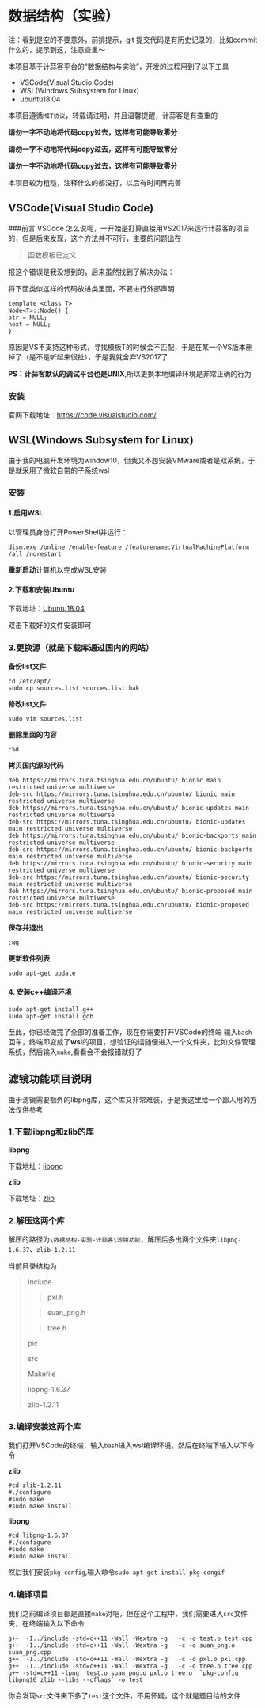 # 数据结构（实验）
注：看到是空的不要意外，前排提示，git 提交代码是有历史记录的，比如commit什么的，提示到这，注意查重～

本项目基于计蒜客平台的“数据结构与实验”，开发的过程用到了以下工具

- VSCode(Visual Studio Code)
- WSL(Windows Subsystem for Linux)
- ubuntu18.04

本项目遵循`MIT协议`，转载请注明，并且温馨提醒，计蒜客是有查重的

**请勿一字不动地将代码copy过去，这样有可能导致零分**

**请勿一字不动地将代码copy过去，这样有可能导致零分**

**请勿一字不动地将代码copy过去，这样有可能导致零分**

本项目较为粗糙，注释什么的都没打，以后有时间再完善

## VSCode(Visual Studio Code)
###前言
VSCode 怎么说呢，一开始是打算直接用VS2017来运行计蒜客的项目的，但是后来发现，这个方法并不可行，主要的问题出在
> 函数模板已定义

报这个错误是我没想到的，后来虽然找到了解决办法：

将下面类似这样的代码放进类里面，不要进行外部声明


	template <class T>
	Node<T>::Node() {
	ptr = NULL;
	next = NULL;
	}

原因是VS不支持这种形式，寻找模板T的时候会不匹配，于是在某一个VS版本删掉了（是不是听起来很扯），于是我就舍弃VS2017了

**PS：**计蒜客默认的调试平台也是**UNIX**,所以更换本地编译环境是非常正确的行为
### 安装

官网下载地址：https://code.visualstudio.com/

## WSL(Windows Subsystem for Linux)
由于我的电脑开发环境为window10，但我又不想安装VMware或者是双系统，于是就采用了微软自带的子系统wsl
### 安装
#### 1.启用WSL
以管理员身份打开PowerShell并运行：

	dism.exe /online /enable-feature /featurename:VirtualMachinePlatform /all /norestart

**重新启动**计算机以完成WSL安装
#### 2.下载和安装Ubuntu
下载地址：[Ubuntu18.04](https://wsldownload.azureedge.net/CanonicalGroupLimited.Ubuntu18.04onWindows_1804.2018.817.0_x64__79rhkp1fndgsc.Appx)

双击下载好的文件安装即可
### 3.更换源（就是下载库通过国内的网站）
**备份list文件**

	cd /etc/apt/
	sudo cp sources.list sources.list.bak
**修改list文件**

	sudo vim sources.list
**删除里面的内容**

	:%d

**拷贝国内源的代码**
	
	deb https://mirrors.tuna.tsinghua.edu.cn/ubuntu/ bionic main restricted universe multiverse
	deb-src https://mirrors.tuna.tsinghua.edu.cn/ubuntu/ bionic main restricted universe multiverse
	deb https://mirrors.tuna.tsinghua.edu.cn/ubuntu/ bionic-updates main restricted universe multiverse
	deb-src https://mirrors.tuna.tsinghua.edu.cn/ubuntu/ bionic-updates main restricted universe multiverse
	deb https://mirrors.tuna.tsinghua.edu.cn/ubuntu/ bionic-backports main restricted universe multiverse
	deb-src https://mirrors.tuna.tsinghua.edu.cn/ubuntu/ bionic-backports main restricted universe multiverse
	deb https://mirrors.tuna.tsinghua.edu.cn/ubuntu/ bionic-security main restricted universe multiverse
	deb-src https://mirrors.tuna.tsinghua.edu.cn/ubuntu/ bionic-security main restricted universe multiverse
	deb https://mirrors.tuna.tsinghua.edu.cn/ubuntu/ bionic-proposed main restricted universe multiverse
	deb-src https://mirrors.tuna.tsinghua.edu.cn/ubuntu/ bionic-proposed main restricted universe multiverse

**保存并退出**

	:wq

**更新软件列表**

	sudo apt-get update

#### 4. 安装c++编译环境

	sudo apt-get install g++
	sudo apt-get install gdb

至此，你已经做完了全部的准备工作，现在你需要打开VSCode的终端
输入`bash`回车，终端即变成了**wsl**的项目，想验证的话随便进入一个文件夹，比如文件管理系统，然后输入`make`,看看会不会报错就好了

## 滤镜功能项目说明
由于滤镜需要额外的libpng库，这个库又非常难装，于是我这里给一个鄙人用的方法仅供参考

### 1.下载libpng和zlib的库
**libpng**

下载地址：[libpng](https://sourceforge.net/projects/libpng/files/libpng16/1.6.37/libpng-1.6.37.tar.gz/download)

**zlib**

下载地址：[zlib](https://sourceforge.net/projects/libpng/files/zlib/1.2.11/zlib-1.2.11.tar.xz/download)
### 2.解压这两个库

解压的路径为`\数据结构-实验-计蒜客\滤镜功能`，解压后多出两个文件夹`libpng-1.6.37`、`zlib-1.2.11`

当前目录结构为
	
>include
>>pxl.h
>
>>suan_png.h
>
>>tree.h
>
> pic
>
> src
>
> Makefile
> 
> libpng-1.6.37
> 
> zlib-1.2.11

### 3.编译安装这两个库
我们打开VSCode的终端，输入`bash`进入wsl编译环境，然后在终端下输入以下命令

**zlib**

	#cd zlib-1.2.11
	#./configure
	#sudo make
	#sudo make install

**libpng**

	#cd libpng-1.6.37
	#./configure
	#sudo make
	#sudo make install

然后我们安装`pkg-config`,输入命令`sudo apt-get install pkg-congif`

### 4.编译项目
我们之前编译项目都是直接`make`对吧，但在这个工程中，我们需要进入`src`文件夹，在终端输入以下命令

	g++  -I../include -std=c++11 -Wall -Wextra -g   -c -o test.o test.cpp
	g++  -I../include -std=c++11 -Wall -Wextra -g   -c -o suan_png.o suan_png.cpp
	g++  -I../include -std=c++11 -Wall -Wextra -g   -c -o pxl.o pxl.cpp
	g++  -I../include -std=c++11 -Wall -Wextra -g   -c -o tree.o tree.cpp
	g++ -std=c++11 -lpng  test.o suan_png.o pxl.o tree.o  `pkg-config libpng16 zlib --libs --cflags` -o test

你会发现`src`文件夹下多了`test`这个文件，不用怀疑，这个就是题目给的文件
